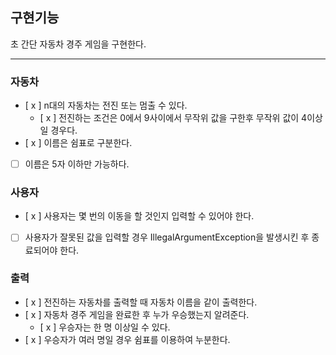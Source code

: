 ## 구현기능

초 간단 자동차 경주 게임을 구현한다.

---
### 자동차

- [ x ] n대의 자동차는 전진 또는 멈출 수 있다.
  - [ x ] 전진하는 조건은 0에서 9사이에서 무작위 값을 구한후 무작위 값이 4이상일 경우다. 
- [ x ] 이름은 쉼표로 구분한다.
- [ ] 이름은 5자 이하만 가능하다.


### 사용자

- [ x ] 사용자는 몇 번의 이동을 할 것인지 입력할 수 있어야 한다.
- [ ] 사용자가 잘못된 값을 입력할 경우 IllegalArgumentException을 발생시킨 후 종료되어야 한다.


### 출력

- [ x ] 전진하는 자동차를 출력할 때 자동차 이름을 같이 출력한다.
- [ x ] 자동차 경주 게임을 완료한 후 누가 우승했는지 알려준다.
  - [ x ] 우승자는 한 명 이상일 수 있다.
- [ x ] 우승자가 여러 명일 경우 쉼표를 이용하여 누분한다.